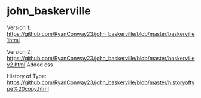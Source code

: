 # john_baskerville

Version 1:
https://github.com/RyanConway23/john_baskerville/blob/master/baskerville1html

Version 2:
https://github.com/RyanConway23/john_baskerville/blob/master/baskervillev2.html
Added css

History of Type:
https://github.com/RyanConway23/john_baskerville/blob/master/historyoftype%20copy.html
